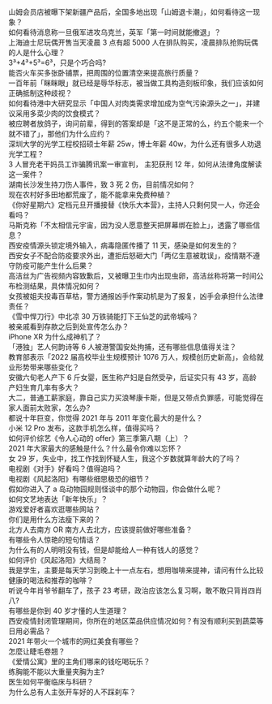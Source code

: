 山姆会员店被曝下架新疆产品后，全国多地出现「山姆退卡潮」，如何看待这一现象？  
如何看待消息称一旦俄军进攻乌克兰，英军「第一时间就能撤退」？  
上海迪士尼玩偶开售当天凌晨 3 点有超 5000 人在排队购买，凌晨排队抢购玩偶的人是什么心理？  
3³+4³+5³=6³，只是个巧合吗?  
能否火车买多张卧铺票，把周围的位置清空来提高旅行质量？  
一百年前「眯眯眼」就已经是辱华标志，被当做工具构造刻板印象，我们应该如何正确抵制这种歧视？  
如何看待港中大研究显示「中国人对肉类需求增加成为空气污染源头之一」，并建议采用多菜少肉的饮食模式？  
被应聘者放鸽子，询问前辈，得到的答案却是「这不是正常的么，约五个能来一个就不错了」，那他们为什么应约？  
深圳大学的光学工程校招硕士年薪 25w，博士年薪 40w，为什么还有很多人劝退光学工程？  
3 人冒充老干妈员工诈骗腾讯案一审宣判， 主犯获刑 12 年，如何从法律角度解读这一案件？  
湖南长沙发生持刀伤人事件，致 3 死 2 伤，目前情况如何？  
现在农村好多田地都荒废了，能不能拿来免费种植？  
《你好星期六》定档元旦开播接替《快乐大本营》，主持人只剩何炅一人，你还会看吗？  
马斯克称「不太相信元宇宙，因为没人愿意整天把屏幕绑在脸上」，透露了哪些信息？  
西安疫情源头锁定境外输入，病毒隐匿传播了 11 天，感染是如何发生的？  
西安女子不配合防疫要求外出，遭拒后怒砸大门「两亿生意被耽误」，疫情期不遵守防疫可能产生什么后果？  
高洁丝为广告视频内容致歉后，又被曝卫生巾内出现虫卵，高洁丝称将第一时间公布检测结果，具体情况如何？  
女孩被姐夫投毒百草枯，警方通报凶手作案动机是为了报复，凶手会承担什么法律责任？  
《雪中悍刀行》中北凉 30 万铁骑能打下王仙芝的武帝城吗？  
被亲戚看到存款之后到处宣传怎么办？  
iPhone XR 为什么成神机了？  
「港独」艺人何韵诗等 6 人被港警国安处拘捕，还有哪些信息值得关注？  
教育部表示「2022 届高校毕业生规模预计 1076 万人，规模创历史新高」，会给就业形势带来哪些变化？  
安徽六旬老人产下 6 斤女婴，医生称产妇是自然受孕，后证实只有 43 岁，高龄产妇生育几率有多大？  
大二，普通工薪家庭，靠自己实力买浪琴康卡斯，但是又带点负罪感，可能觉得在家人面前太败家，怎么办?  
都说十年巨变，你觉得 2021 年与 2011 年变化最大的是什么？  
小米 12 Pro 发布，这款手机怎么样，值得买吗？  
如何评价综艺《令人心动的 offer》第三季第八期（上）？  
2021 年大家最大的感触是什么？什么最令你难以忘怀？  
女 29 岁，失业中，找工作找到怀疑人生，我这个岁数就算年龄大的了吗？  
电视剧《对手》好看吗？值得追吗？  
电视剧《风起洛阳》有哪些细思极恐的细节？  
假如你进入了 a 岛动物园规则怪谈中的那个动物园，你会做什么呢？  
如何文艺地表达「新年快乐」？  
游戏爱好者喜欢逛哪些网站？  
你们是用什么方法瘦下来的？  
北方人去南方 OR 南方人去北方，应该提前做好哪些准备？  
有哪些令人惊艳的短句情话？  
为什么有的人明明没有钱，但是却能给人一种有钱人的感觉？  
如何评价《风起洛阳》大结局？  
我是学生，主要是每天学习到晚上十一点左右，想用咖啡来提神，请问有什么比较健康的喝法和推荐的咖啡？  
听说今年肖爷爷翻车了，孩子 23 考研，政治应该怎么复习啊，敢不敢只背肖四肖八?  
有哪些是你到 40 岁才懂的人生道理？  
西安疫情封闭管理期间，你所在的地区菜品供应情况如何？有没有顺利买到蔬菜等日用必需品？  
2021 年带火一个城市的网红美食有哪些？  
怎麼让睫毛卷翘？  
《爱情公寓》里的主角们哪来的钱吃喝玩乐？  
练胸能不能以大重量夹胸为主?  
医生如何平衡临床与科研？  
为什么总有人主张开车好的人不踩刹车？  
